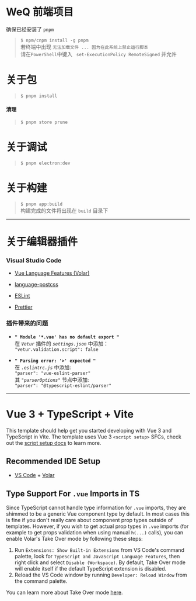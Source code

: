 # WeQ 前端项目

确保已经安装了 `pnpm`  
>`$ npm/cnpm install -g pnpm`  
若终端中出现  `无法加载文件 ... 因为在此系统上禁止运行脚本`   
请在`PowerShell`中键入 ` set-ExecutionPolicy RemoteSigned` 并允许

# 关于包
>`$ pnpm install`   

#### 清理
>`$ pnpm store prune`

# 关于调试
>`$ pnpm electron:dev`

# 关于构建
>```$ pnpm app:build```   
构建完成的文件将出现在 `build` 目录下   
---
# 关于编辑器插件
### Visual Studio Code
- [Vue Language Features (Volar)](https://marketplace.visualstudio.com/items?itemName=Vue.volar)

- [language-postcss](https://marketplace.visualstudio.com/items?itemName=cpylua.language-postcss)

- [ESLint](https://marketplace.visualstudio.com/items?itemName=dbaeumer.vscode-eslint)

- [Prettier](https://marketplace.visualstudio.com/items?itemName=esbenp.prettier-vscode) 

### 插件带来的问题
- **`" Module '*.vue' has no default export "`**   
在 *`Vetur`* 插件的 *`settings.json`* 中添加：   
```"vetur.validation.script": false```

- **`" Parsing error: '>' expected "`**   
在 *`.eslintrc.js`* 中添加:   
```"parser": "vue-eslint-parser"```        
其 *`"parserOptions"`* 节点中添加:    
```"parser": "@typescript-eslint/parser"```

--- 

# Vue 3 + TypeScript + Vite

This template should help get you started developing with Vue 3 and TypeScript in Vite. The template uses Vue 3 `<script setup>` SFCs, check out the [script setup docs](https://v3.vuejs.org/api/sfc-script-setup.html#sfc-script-setup) to learn more.

## Recommended IDE Setup

- [VS Code](https://code.visualstudio.com/) + [Volar](https://marketplace.visualstudio.com/items?itemName=Vue.volar)

## Type Support For `.vue` Imports in TS

Since TypeScript cannot handle type information for `.vue` imports, they are shimmed to be a generic Vue component type by default. In most cases this is fine if you don't really care about component prop types outside of templates. However, if you wish to get actual prop types in `.vue` imports (for example to get props validation when using manual `h(...)` calls), you can enable Volar's Take Over mode by following these steps:

1. Run `Extensions: Show Built-in Extensions` from VS Code's command palette, look for `TypeScript and JavaScript Language Features`, then right click and select `Disable (Workspace)`. By default, Take Over mode will enable itself if the default TypeScript extension is disabled.
2. Reload the VS Code window by running `Developer: Reload Window` from the command palette.

You can learn more about Take Over mode [here](https://github.com/johnsoncodehk/volar/discussions/471).


